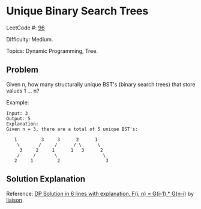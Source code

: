 # Unique Binary Search Trees

LeetCode #: [96](https://leetcode.com/problems/unique-binary-search-trees/)

Difficulty: Medium.

Topics: Dynamic Programming, Tree.

## Problem

Given n, how many structurally unique BST's (binary search trees) that store values 1 ... n?

Example:

```text
Input: 3
Output: 5
Explanation:
Given n = 3, there are a total of 5 unique BST's:

   1         3     3      2      1
    \       /     /      / \      \
     3     2     1      1   3      2
    /     /       \                 \
   2     1         2                 3
```

## Solution Explanation

Reference: [DP Solution in 6 lines with explanation. F(i, n) = G(i-1) * G(n-i)](https://leetcode.com/problems/unique-binary-search-trees/discuss/31666/DP-Solution-in-6-lines-with-explanation.-F(i-n)-G(i-1)-*-G(n-i)) by [liaison](https://leetcode.com/liaison)
